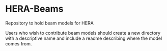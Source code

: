 # HERA-Beams
Repository to hold beam models for HERA

Users who wish to contribute beam models should create a new directory with a descriptive name and include a readme describing where the model comes from.
